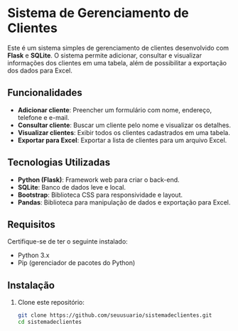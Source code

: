 # Sistema de Gerenciamento de Clientes

Este é um sistema simples de gerenciamento de clientes desenvolvido com **Flask** e **SQLite**. O sistema permite adicionar, consultar e visualizar informações dos clientes em uma tabela, além de possibilitar a exportação dos dados para Excel.

## Funcionalidades

- **Adicionar cliente**: Preencher um formulário com nome, endereço, telefone e e-mail.
- **Consultar cliente**: Buscar um cliente pelo nome e visualizar os detalhes.
- **Visualizar clientes**: Exibir todos os clientes cadastrados em uma tabela.
- **Exportar para Excel**: Exportar a lista de clientes para um arquivo Excel.

## Tecnologias Utilizadas

- **Python (Flask)**: Framework web para criar o back-end.
- **SQLite**: Banco de dados leve e local.
- **Bootstrap**: Biblioteca CSS para responsividade e layout.
- **Pandas**: Biblioteca para manipulação de dados e exportação para Excel.

## Requisitos

Certifique-se de ter o seguinte instalado:

- Python 3.x
- Pip (gerenciador de pacotes do Python)

## Instalação

1. Clone este repositório:
   ```bash
   git clone https://github.com/seuusuario/sistemadeclientes.git
   cd sistemadeclientes
